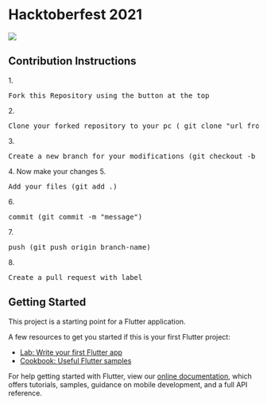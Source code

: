 # Hacktoberfest 2021

![](https://hacktoberfest.digitalocean.com/_nuxt/img/logo-hacktoberfest-full.f42e3b1.svg)

<h2>Contribution Instructions</h2>
 1.
<div align="left">
    <pre>Fork this Repository using the button at the top</pre>
</div>
2.
<div align="left">
    <pre>Clone your forked repository to your pc ( git clone "url from clone option.")</pre>
</div>
3.
<div align="left">
    <pre>Create a new branch for your modifications (git checkout -b branch-name)</pre>
</div>
4. Now make your changes
5.
<div align="left">
    <pre>Add your files (git add .)</pre>
</div>
6.
<div align="left">
    <pre>commit (git commit -m "message")</pre>
</div>
7.
<div align="left">
    <pre>push (git push origin branch-name)</pre>
</div>
8.
<div align="left">
    <pre>Create a pull request with label</pre>
</div>

## Getting Started

This project is a starting point for a Flutter application.

A few resources to get you started if this is your first Flutter project:

- [Lab: Write your first Flutter app](https://flutter.dev/docs/get-started/codelab)
- [Cookbook: Useful Flutter samples](https://flutter.dev/docs/cookbook)

For help getting started with Flutter, view our
[online documentation](https://flutter.dev/docs), which offers tutorials,
samples, guidance on mobile development, and a full API reference.
